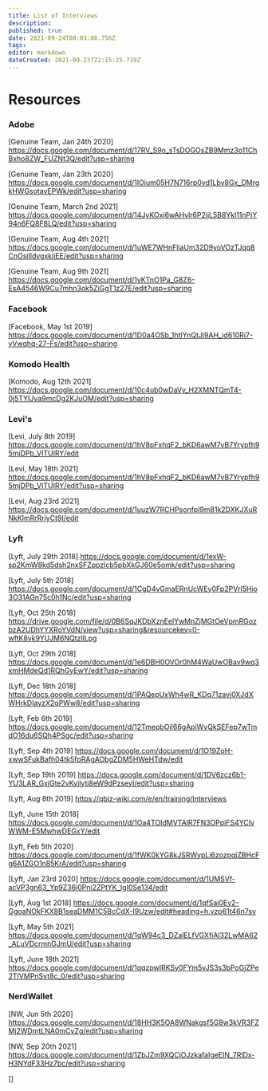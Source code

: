 ```yaml
---
title: List of Interviews
description: 
published: true
date: 2021-09-24T00:03:08.756Z
tags: 
editor: markdown
dateCreated: 2021-09-23T22:15:25.719Z
---
```


# Resources

### Adobe

[Genuine Team, Jan 24th 2020] https://docs.google.com/document/d/17RV_S9o_sTsDOGOsZB9Mmz3o11ChBxho8ZW_FUZNt3Q/edit?usp=sharing

[Genuine Team, Jan 23th 2020] https://docs.google.com/document/d/1IOium05H7N716rp0vd1Lbv8Gx_DMrgkHWGsotavEPWk/edit?usp=sharing

[Genuine Team, March 2nd 2021] https://docs.google.com/document/d/14JyKOxj6wAHvlr6P2ijL5B8Ykl11nPjY94n6FQ8F8LQ/edit?usp=sharing

[Genuine Team, Aug 4th 2021] https://docs.google.com/document/d/1uWE7WHnFliaUm32D9voVOzTJqq8CnOsjIldvgxkiiEE/edit?usp=sharing

[Genuine Team, Aug 9th 2021] https://docs.google.com/document/d/1yKTnO1Pa_G8Z6-EsA4546W9Cu7mhn3ok5ZiGgT1z27E/edit?usp=sharing


### Facebook

[Facebook, May 1st 2019] https://docs.google.com/document/d/1D0a4OSb_1htlYnQtJi9AH_id610Ri7-yVwqhq-27-Fs/edit?usp=sharing

### Komodo Health

[Komodo, Aug 12th 2021] https://docs.google.com/document/d/10c4ub0wDaVy_H2XMNTQmT4-0j5TYIJva9mcDg2KJuOM/edit?usp=sharing

### Levi's

[Levi, July 8th 2019] https://docs.google.com/document/d/1hV8pFxhqF2_bKD6awM7vB7Yrypfh95mjDPb_VITUIRY/edit

[Levi, May 18th 2021] https://docs.google.com/document/d/1hV8pFxhqF2_bKD6awM7vB7Yrypfh95mjDPb_VITUIRY/edit?usp=sharing

[Levi, Aug 23rd 2021] https://docs.google.com/document/d/1uuzW7RCHPsonfpl9m81k2DXKJXuRNkKlmRrRriyCt9I/edit

### Lyft

[Lyft, July 29th 2018] https://docs.google.com/document/d/1exW-sp2KmW8kd5dsh2nxSFZppzlcb5pbXkGJ60e5omk/edit?usp=sharing

[Lyft, July 5th 2018] https://docs.google.com/document/d/1CgD4vGmaERnUcWEy0Fp2PVrl5Hio3O31AGn75c0h1Nc/edit?usp=sharing

[Lyft, Oct 25th 2018] https://drive.google.com/file/d/0B6SqJKDbXznEelYwMnZjMGtOeVpmRGozbzA2UDhYYXRoYVdN/view?usp=sharing&resourcekey=0-wftK8vk9YUJM6NQtzllLpg
 
[Lyft, Oct 29th 2018] https://docs.google.com/document/d/1e6DBH0OVOr0hM4WaUwOBav9wq3xmHMdeQd1RQhGyEwY/edit?usp=sharing
 
[Lyft, Dec 18th 2018] https://docs.google.com/document/d/1PAQepUxWh4wR_KDq71zavi0XJdXWHrkDIayzX2qPWw8/edit?usp=sharing
 
[Lyft, Feb 6th 2019] https://docs.google.com/document/d/12TmepbOjI66gApiWvQkSEFep7wTmdO16du6SQh4PSgc/edit?usp=sharing
 
[Lyft, Sep 4th 2019] https://docs.google.com/document/d/1O19ZoH-xwwSFukBafh04tk5fpRAgAObgZDM5HWeHTdw/edit
 
[Lyft, Sep 19th 2019] https://docs.google.com/document/d/1DV6zcz6b1-YU3LAR_GxjGte2vKyjlyti8eW9dPzseyI/edit?usp=sharing

[Lyft, Aug 8th 2019] https://qbiz-wiki.com/e/en/training/Interviews

[Lyft, June 15th 2018] https://docs.google.com/document/d/1Oa4TOIdMVTAlR7FN3OPpiFS4YClvWWM-E5MwhwDEGxY/edit
 
[Lyft, Feb 5th 2020] https://docs.google.com/document/d/1fWK0kYG8kJSRWypLi6zozpqjZBHcFg6A1ZGO1n85KrA/edit?usp=sharing

[Lyft, Jan 23rd 2020] https://docs.google.com/document/d/1UMSVf-acVP3gn63_Yp9Z36i0Pni2ZPtYK_IgI0Se134/edit

[Lyft, Aug 1st 2018] https://docs.google.com/document/d/1qfSai0Ey2-GgoaNOkFKX8B1seaDMM1C5BcCdX-I9Uzw/edit#heading=h.vzp61t46n7sy

[Lyft, May 5th 2021] https://docs.google.com/document/d/1qW94c3_DZalELfVGXfiAl32LwMA62_ALuVDcrmnGJmU/edit?usp=sharing

[Lyft, June 18th 2021] https://docs.google.com/document/d/1qqzpwIRKSy0FYm5vJS3s3bPoGjZPe2TIVMPnSvt8c_0/edit?usp=sharing

### NerdWallet

[NW, Jun 5th 2020] https://docs.google.com/document/d/18HH3K5OA8WNakgsf5G8w3kVR3FZMj2WDmtLNA0mCvZg/edit?usp=sharing

[NW, Sep 20th 2021] https://docs.google.com/document/d/1ZbJZm9XQCjOJzkafaIgeElN_7RlDx-H3NYdF33Hz7bc/edit?usp=sharing

[]